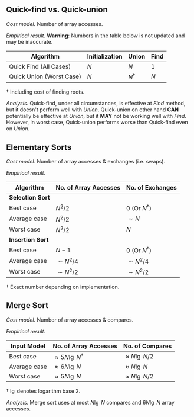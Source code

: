 ## Quick-find vs. Quick-union
*Cost model.* Number of array accesses.

*Empirical result.*
**Warning**: Numbers in the table below is not updated and may be inaccurate.

| Algorithm                | Initialization  | Union         | Find |
|--------------------------|-----------------|---------------|------|
| Quick Find (All Cases)   | $N$             | $N$           | $1$  |
| Quick Union (Worst Case) | $N$             | $N^{\dagger}$ | $N$  |

${\dagger}$ Including cost of finding roots.

*Analysis.* Quick-find, under all circumstances, is effective at *Find* method, but it doesn't perform well with *Union*. Quick-union on other hand **CAN** potentially be effective at *Union*, but it **MAY** not be working well with *Find*.
However, in worst case, Quick-union performs worse than Quick-find even on *Union*.

## Elementary Sorts
*Cost model.* Number of array accesses & exchanges (i.e. swaps).

*Empirical result.*

| Algorithm          | No. of Array Accesses | No. of Exchanges       |
|--------------------|-----------------------|------------------------|
| **Selection Sort** |                       |                        |
| Best case          | $N^2/2$               | $0$ (Or $N^{\dagger}$) |
| Average case       | $N^2/2$               | $\sim N$               |
| Worst case         | $N^2/2$               | $N$                    |
| **Insertion Sort** |                       |                        |
| Best case          | $N - 1$               | $0$ (Or $N^{\dagger}$) |
| Average case       | $\sim N^2/4$          | $\sim N^2/4$           |
| Worst case         | $\sim N^2/2$          | $\sim N^2/2$           |

${\dagger}$ Exact number depending on implementation.

## Merge Sort
*Cost model.* Number of array accesses & compares.

*Empirical result.*

| Input Model  | No. of Array Accesses        | No. of Compares     |
|--------------|------------------------------|---------------------|
| Best case    | $\approx 5N\lg\ N^{\dagger}$ | $\approx N\lg\ N/2$ |
| Average case | $\approx 6N\lg\ N$           | $\approx N\lg\ N$   |
| Worst case   | $\approx 5N\lg\ N$           | $\approx N\lg\ N/2$ |

${\dagger}$ $\lg$ denotes logarithm base 2.

*Analysis*. Merge sort uses at most $N\lg\ N$ compares and $6N\lg\ N$ array accesses.
